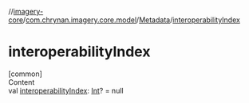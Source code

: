 //[imagery-core](../../../index.md)/[com.chrynan.imagery.core.model](../index.md)/[Metadata](index.md)/[interoperabilityIndex](interoperability-index.md)



# interoperabilityIndex  
[common]  
Content  
val [interoperabilityIndex](interoperability-index.md): [Int](https://kotlinlang.org/api/latest/jvm/stdlib/kotlin/-int/index.html)? = null  



